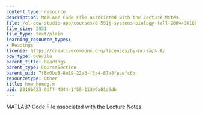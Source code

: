 ```yaml
---
content_type: resource
description: MATLAB? Code File associated with the Lecture Notes.
file: /ol-ocw-studio-app/courses/8-591j-systems-biology-fall-2004/2010b6230dff40441f5811399a01d9db_how_homog.m
file_size: 2931
file_type: text/plain
learning_resource_types:
- Readings
license: https://creativecommons.org/licenses/by-nc-sa/4.0/
ocw_type: OCWFile
parent_title: Readings
parent_type: CourseSection
parent_uid: 7f8e6ba8-8e19-22a3-f3a4-87a8fecefc6a
resourcetype: Other
title: how_homog.m
uid: 2010b623-0dff-4044-1f58-11399a01d9db
---
```

MATLAB? Code File associated with the Lecture Notes.